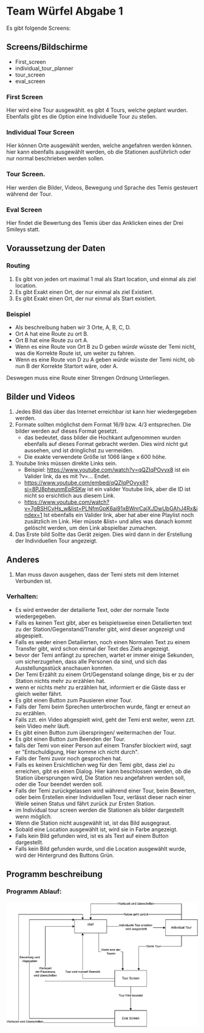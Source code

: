 # Team Würfel Abgabe 1
Es gibt folgende Screens:

## Screens/Bildschirme
- First_screen
- individual_tour_planner
- tour_screen
- eval_screen

### First Screen
Hier wird eine Tour ausgewählt. 
es gibt 4 Tours, welche geplant wurden.
Ebenfalls gibt es die Option eine Individuelle Tour zu stellen.

### Individual Tour Screen
Hier können Orte ausgewählt werden, welche angefahren werden können. 
hier kann ebenfalls ausgewählt werden, ob die Stationen ausführlich oder nur normal beschrieben werden sollen.

### Tour Screen.
Hier werden die Bilder, Videos, Bewegung und Sprache des Temis gesteuert während der Tour. 

### Eval Screen
Hier findet die Bewertung des Temis über das Anklicken eines der Drei Smileys statt.

## Voraussetzung der Daten
### Routing
1. Es gibt von jeden ort maximal 1 mal als Start location, und einmal als ziel location.  
1. Es gibt Exakt einen Ort, der nur einmal als ziel Existiert.
1. Es gibt Exakt einen Ort, der nur einmal als Start existiert.

### Beispiel
* Als beschreibung haben wir 3 Orte, A, B, C, D. 
* Ort A hat eine Route zu ort B.
* Ort B hat eine Route zu ort A.
* Wenn es eine Route von Ort B zu D geben *würde* wüsste der Temi nicht, was die Korrekte Route ist, um weiter zu fahren.
* Wenn es eine Route von D zu A geben *würde* wüsste der Temi nicht, ob nun B der Korrekte Startort wäre, oder A. 

Deswegen muss eine Route einer Strengen Ordnung Unterliegen. 

## Bilder und Videos
1. Jedes Bild das über das Internet erreichbar ist kann hier wiedergegeben werden. 
1. Formate sollten möglichst dem Format 16/9 bzw. 4/3 entsprechen. Die bilder werden auf dieses Format gesetzt.
    * das bedeutet, dass bilder die Hochkant aufgenommen wurden ebenfalls auf dieses Format gebracht werden. Dies wird nicht gut aussehen, und ist dringlichst zu vermeiden.
    * Die exakte verwendete Größe ist 1066 länge x 600 höhe.
1. Youtube links müssen direkte Links sein.
    * Beispiel: https://www.youtube.com/watch?v=qQZIqPOvyx8 ist ein Valider link, da es mit ?v=... Endet.
    * https://www.youtube.com/embed/qQZIqPOvyx8?si=8PJ8pheunmEpRSKw ist ein valider Youtube link, aber die ID ist nicht so ersichtlich aus diesem Link.
    * https://www.youtube.com/watch?v=7gBSHCyHs_w&list=PLNfmGpK6ai91xBWnrCajXJDwUbGAhJ4Rx&index=1 Ist ebenfalls ein Valider link, aber hat aber eine Playlist noch zusätzlich im Link. Hier müsste &list= und alles was danach kommt gelöscht werden, um den Link abspielbar zumachen.
1. Das Erste bild Sollte das Gerät zeigen. Dies wird dann in der Erstellung der Individuellen Tour angezeigt.

## Anderes
1. Man muss davon ausgehen, dass der Temi stets mit dem Internet Verbunden ist. 

### Verhalten: 
* Es wird entweder der detailierte Text, oder der normale Texte wiedergegeben.
* Falls es keinen Text gibt, aber es beispielsweise einen Detailierten text zu der Station/Gegenstand/Transfer gibt, wird dieser angezeigt und abgespielt. 
* Falls es weder einen Detailierten, noch einen Normalen Text zu einem Transfer gibt, wird schon einmal der Text des Ziels angezeigt. 
* bevor der Temi anfängt zu sprechen, wartet er immer einige Sekunden, um sicherzugehen, dass alle Personen da sind, und sich das Ausstellungsstück anschauen konnten.
* Der Temi Erzählt zu einem Ort/Gegenstand solange dinge, bis er zu der Station nichts mehr zu erzählen hat. 
* wenn er nichts mehr zu erzählen hat, informiert er die Gäste dass er gleich weiter fährt.
* Es gibt einen Button zum Pausieren einer Tour.
* Falls der Temi beim Sprechen unterbrochen wurde, fängt er erneut an zu erzählen. 
* Falls zzt. ein Video abgespielt wird, geht der Temi erst weiter, wenn zzt. kein Video mehr läuft. 
* Es gibt einen Button zum überspringen/ weitermachen der Tour.
* Es gibt einen Button zum Beenden der Tour.
* falls der Temi von einer Person auf einem Transfer blockiert wird, sagt er "Entschuldigung, Hier komme ich nicht durch".
* Falls der Temi zuvor noch gesprochen hat. 
* Falls es keinen Ersichtlichen weg für den Temi gibt, dass ziel zu erreichen, gibt es einen Dialog. Hier kann beschlossen werden, ob die Station übersprungen wird, Die Station neu angefahren werden soll, oder die Tour beendet werden soll. 
* Falls der Temi zurückgelassen wird während einer Tour, beim Bewerten, oder beim Erstellen einer Individuellen Tour, verlässt dieser nach einer Weile seinen Status und fährt zurück zur Ersten Station.
* im Individual tour screen werden die Stationen als bilder dargestellt wenn möglich.
* Wenn die Station nicht ausgewählt ist, ist das Bild ausgegraut. 
* Sobald eine Location ausgewählt ist, wird sie in Farbe angezeigt. 
* Falls kein Bild gefunden wird, ist es als Text auf einem Button dargestellt.
* Falls kein Bild gefunden wurde, und die Location ausgewählt wurde, wird der Hintergrund des Buttons Grün.


## Programm beschreibung 
### Programm Ablauf:
![Programm ablauf Diagramm!](<Untitled Diagram.drawio.png>)